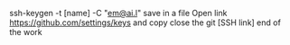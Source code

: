 ssh-keygen -t [name] -C "em@ai.l"
save in a file
Open link https://github.com/settings/keys and copy
close the git [SSH link]
end of the work
